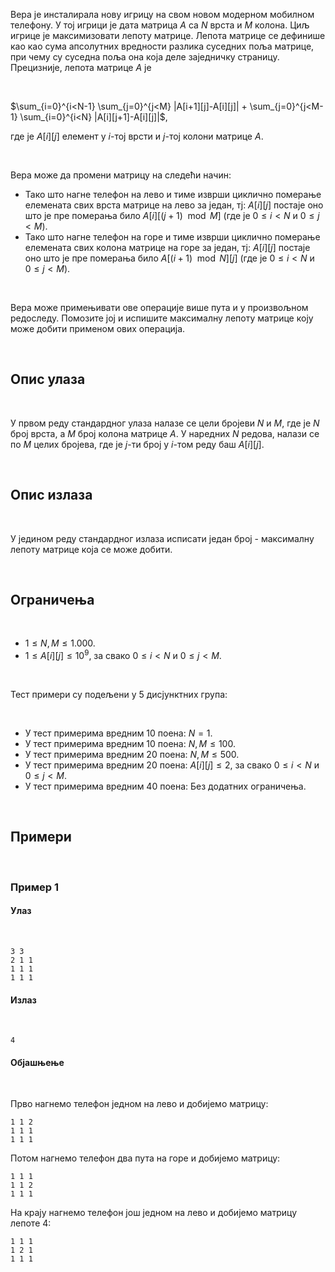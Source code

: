 Вера је инсталирала нову игрицу на свом новом модерном мобилном телефону. У тој игрици је дата матрица $A$ са $N$ врста и $M$ колона. Циљ игрице је максимизовати лепоту матрице. Лепота матрице се дефинише као као сума апсолутних вредности разлика суседних поља матрице, при чему су суседна поља она која деле заједничку страницу. Прецизније, лепота матрице $A$ је

<br>

$\sum_{i=0}^{i<N-1} \sum_{j=0}^{j<M} |A[i+1][j]-A[i][j]| + \sum_{j=0}^{j<M-1} \sum_{i=0}^{i<N} |A[i][j+1]-A[i][j]|$,

где је $A[i][j]$ елемент у $i$-тој  врсти и $j$-тој колони матрице $A$.

<br>

Вера може да промени матрицу на следећи начин:

* Тако што нагне телефон на лево и тиме изврши циклично померање елемената свих врста матрице на лево за један, тј: $A[i][j]$ постаје оно што је пре померања било $A[i][(j+1) \mod M]$ (где је $0 \leq i < N$ и $0 \leq j < M$).
* Тако што нагне телефон на горе и тиме изврши циклично померање елемената свих колона матрице на горе за један, тј: $A[i][j]$ постаје оно што је пре померања било $A[(i+1) \mod N][j]$ (где је $0 \leq i < N$ и $0 \leq j < M$).

<br>

Вера може примењивати ове операције више пута и у произвољном редоследу. Помозите јој и испишите максималну лепоту матрице коју може добити применом ових операција.

<br>

## Опис улаза

<br>

У првом реду стандардног улаза налазе се цели бројеви $N$ и $M$, где је $N$ број врста, а $M$ број колона матрице $A$. У наредних $N$ редова, налази се по $M$ целих бројева, где је $j$-ти број у $i$-том реду баш $A[i][j]$.

<br>

## Опис излаза

<br>

У једином реду стандардног излаза исписати један број - максималну лепоту матрице која се може добити.

<br>

## Ограничења

<br>

-   $1 \leq N,M \leq 1.000$.
-   $1 \leq A[i][j] \leq 10^9$, за свако $0 \leq i < N$ и $0 \leq j < M$.

<br>

Тест примери су подељени у 5 дисјунктних група:

<br>

*   У тест примерима вредним $10$ поена: $N = 1$.
*   У тест примерима вредним $10$ поена: $N, M \leq 100$.
*   У тест примерима вредним $20$ поена: $N, M \leq 500$.
*   У тест примерима вредним $20$ поена: $A[i][j] \leq 2$, за свако $0 \leq i < N$ и $0 \leq j < M.$
*   У тест примерима вредним $40$ поена: Без додатних ограничења.

<br>

## Примери

<br>

### Пример 1

#### Улаз

<br>

```
3 3
2 1 1
1 1 1
1 1 1
```

#### Излаз

<br>

```
4
```

#### Објашњење

<br>

Прво нагнемо телефон једном на лево и добијемо матрицу:
```
1 1 2
1 1 1
1 1 1
```
Потом нагнемо телефон два пута на горе и добијемо матрицу:
```
1 1 1
1 1 2
1 1 1
```
На крају нагнемо телефон још једном на лево и добијемо матрицу лепоте 4:
```
1 1 1
1 2 1
1 1 1
```
